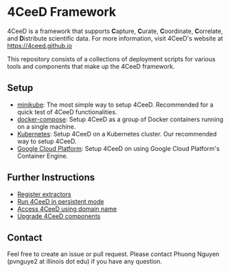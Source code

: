 4CeeD Framework
====

4CeeD is a framework that supports **C**apture, **C**urate, **C**oordinate, **C**orrelate, and **D**istribute scientific data. For more information, visit 4CeeD's website at https://4ceed.github.io 

This repository consists of a collections of deployment scripts for various tools and components that make up the 4CeeD framework.

## Setup
- [minikube](docs/minikube_setup.md): The most simple way to setup 4CeeD. Recommended for a quick test of 4CeeD functionalities.
- [docker-compose](docs/docker_setup.md): Setup 4CeeD as a group of Docker containers running on a single machine.
- [Kubernetes](docs/kubernetes_setup.md): Setup 4CeeD on a Kubernetes cluster. Our recommended way to setup 4CeeD.
- [Google Cloud Platform](docs/gcp_setup.md): Setup 4CeeD on using Google Cloud Platform's Container Engine. 


## Further Instructions
- [Register extractors](docs/register_extractors.md) 
- [Run 4CeeD in persistent mode](docs/persistent_mode.md) 
- [Access 4CeeD using domain name](docs/domain_name.md) 
- [Upgrade 4CeeD components](docs/upgrade.md) 


## Contact

Feel free to create an issue or pull request. Please contact Phuong Nguyen (pvnguye2 at illinois dot edu) if you have any question.
